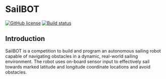 # SailBOT

[![GitHub license](https://img.shields.io/github/license/VT-SailBOT/sailbot.svg)]()
[![Build status](https://travis-ci.com/vt-sailbot/sailbot-18.svg?branch=master)]()

## Introduction

SailBOT is a competition to build and program an autonomous sailing robot capable of navigating obstacles in a dynamic, real-world sailing environment. The robot uses on-board sensor input to effectively sail towards marked latitude and longitude coordinate locations and avoid obstacles.
